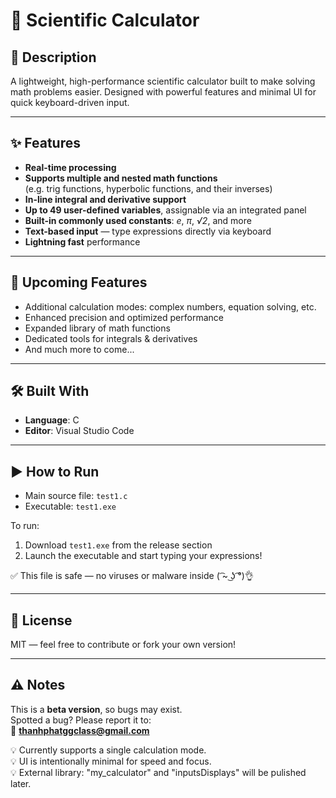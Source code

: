 # 🔢 Scientific Calculator

## 🧠 Description

A lightweight, high-performance scientific calculator built to make solving math problems easier. Designed with powerful features and minimal UI for quick keyboard-driven input.

---

## ✨ Features

- **Real-time processing**
- **Supports multiple and nested math functions**  
  (e.g. trig functions, hyperbolic functions, and their inverses)
- **In-line integral and derivative support**
- **Up to 49 user-defined variables**, assignable via an integrated panel
- **Built-in commonly used constants**: *e*, *π*, *√2*, and more
- **Text-based input** — type expressions directly via keyboard
- **Lightning fast** performance

---

## 🚧 Upcoming Features

- Additional calculation modes: complex numbers, equation solving, etc.
- Enhanced precision and optimized performance
- Expanded library of math functions
- Dedicated tools for integrals & derivatives
- And much more to come...

---

## 🛠 Built With

- **Language**: C
- **Editor**: Visual Studio Code

---

## ▶️ How to Run

- Main source file: `test1.c`
- Executable: `test1.exe`

To run:
1. Download `test1.exe` from the release section
2. Launch the executable and start typing your expressions!

✅ This file is safe — no viruses or malware inside ( ͡~ ͜ʖ ͡°)👌

---

## 📄 License

MIT — feel free to contribute or fork your own version!

---

## ⚠️ Notes

This is a **beta version**, so bugs may exist.  
Spotted a bug? Please report it to:  
📧 **thanhphatggclass@gmail.com**

💡 Currently supports a single calculation mode.  
💡 UI is intentionally minimal for speed and focus.  
💡 External library: "my_calculator" and "inputsDisplays" will be pulished later.
